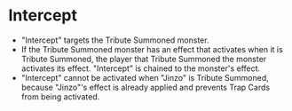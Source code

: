 # Intercept

*   "Intercept" targets the Tribute Summoned monster.
*   If the Tribute Summoned monster has an effect that activates when it is Tribute Summoned, the player that Tribute Summoned the monster activates its effect. "Intercept" is chained to the monster's effect.
*   "Intercept" cannot be activated when "Jinzo" is Tribute Summoned, because "Jinzo"'s effect is already applied and prevents Trap Cards from being activated.

